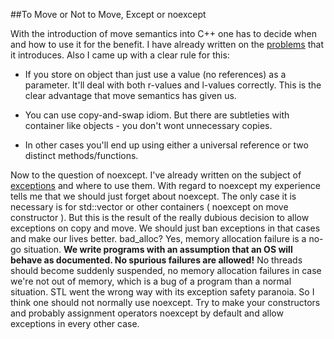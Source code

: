 
##To Move or Not to Move, Except or noexcept

  With the introduction of move semantics into C++ one has to decide when and how
  to use it for the benefit. I have already written on the [problems][move] that it introduces.
  Also I came up with a clear rule for this:

  * If you store on object than just use a value (no references) as a parameter. It'll deal with
  both r-values and l-values correctly. This is the clear advantage that move semantics has given
  us.

  * You can use copy-and-swap idiom. But there are subtleties with container like objects - you
  don't wont unnecessary copies.

  * In other cases you'll end up using either a universal reference or two distinct methods/functions.

  Now to the question of noexcept. I've already written on the subject of [exceptions][exceptions] 
  and where to use them. With regard to noexcept my experience tells me that we should just forget
  about noexcept. The only case it is necessary is for std::vector or other containers ( noexcept
  on move constructor ). But this is the result of the really dubious decision to allow exceptions
  on copy and move. We should just ban exceptions in that cases and make our lives better.
  bad\_alloc? Yes, memory allocation failure is a no-go situation. **We write programs with an
  assumption that an OS will behave as documented. No spurious failures are allowed!** No threads
  should become suddenly suspended, no memory allocation failures in case we're not out of memory,
  which is a bug of a program than a normal situation. STL went the wrong way with its exception 
  safety paranoia. So I think one should not normally use noexcept. Try to make your constructors
  and probably assignment operators noexcept by default and allow exceptions in every other case.


  [move]: empty-value.html "Problems of Move Semantics in C++"
  [exceptions]: exceptions.html "C++ Exceptions"

